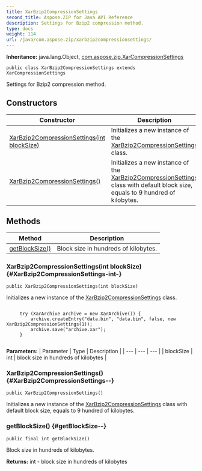 ```yaml
---
title: XarBzip2CompressionSettings
second_title: Aspose.ZIP for Java API Reference
description: Settings for Bzip2 compression method.
type: docs
weight: 114
url: /java/com.aspose.zip/xarbzip2compressionsettings/
---
```


**Inheritance:**
java.lang.Object, [com.aspose.zip.XarCompressionSettings](../../com.aspose.zip/xarcompressionsettings)
```
public class XarBzip2CompressionSettings extends XarCompressionSettings
```

Settings for Bzip2 compression method.
## Constructors

| Constructor | Description |
| --- | --- |
| [XarBzip2CompressionSettings(int blockSize)](#XarBzip2CompressionSettings-int-) | Initializes a new instance of the [XarBzip2CompressionSettings](../../com.aspose.zip/xarbzip2compressionsettings) class. |
| [XarBzip2CompressionSettings()](#XarBzip2CompressionSettings--) | Initializes a new instance of the [XarBzip2CompressionSettings](../../com.aspose.zip/xarbzip2compressionsettings) class with default block size, equals to 9 hundred of kilobytes. |
## Methods

| Method | Description |
| --- | --- |
| [getBlockSize()](#getBlockSize--) | Block size in hundreds of kilobytes. |
### XarBzip2CompressionSettings(int blockSize) {#XarBzip2CompressionSettings-int-}
```
public XarBzip2CompressionSettings(int blockSize)
```


Initializes a new instance of the [XarBzip2CompressionSettings](../../com.aspose.zip/xarbzip2compressionsettings) class.

```

     try (XarArchive archive = new XarArchive()) {
         archive.createEntry("data.bin", "data.bin", false, new XarBzip2CompressionSettings(1));
         archive.save("archive.xar");
     }
 
```



**Parameters:**
| Parameter | Type | Description |
| --- | --- | --- |
| blockSize | int | block size in hundreds of kilobytes |

### XarBzip2CompressionSettings() {#XarBzip2CompressionSettings--}
```
public XarBzip2CompressionSettings()
```


Initializes a new instance of the [XarBzip2CompressionSettings](../../com.aspose.zip/xarbzip2compressionsettings) class with default block size, equals to 9 hundred of kilobytes.

### getBlockSize() {#getBlockSize--}
```
public final int getBlockSize()
```


Block size in hundreds of kilobytes.

**Returns:**
int - block size in hundreds of kilobytes
